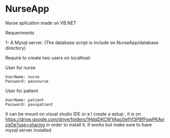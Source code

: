 # NurseApp
Nurse aplication made on VB.NET

Requeriments


1- A Mysql server. (The database script is include on NurseApp/database directory)


  Require to create two users on localhost:
  
  
  User for nurse
  
  
    UserName: nurse 
    Password: passnurse
    
    
  User for patient
  
  
    UserName: patient
    Password: passpatient
    
    
    
It can be mount on visual studio IDE or a I create a setup , it is on https://drive.google.com/drive/folders/1HdqDKCWYAqc0efhf3P9fFqwPKAvizgOe?usp=sharing in order to install it. 
It works but make sure to have mysql server installed
